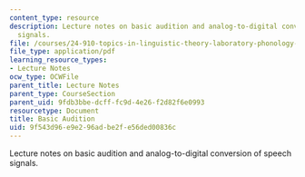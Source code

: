```yaml
---
content_type: resource
description: Lecture notes on basic audition and analog-to-digital conversion of speech
  signals.
file: /courses/24-910-topics-in-linguistic-theory-laboratory-phonology-spring-2007/9f543d96e9e296adbe2fe56ded00836c_lec2_audition.pdf
file_type: application/pdf
learning_resource_types:
- Lecture Notes
ocw_type: OCWFile
parent_title: Lecture Notes
parent_type: CourseSection
parent_uid: 9fdb3bbe-dcff-fc9d-4e26-f2d82f6e0993
resourcetype: Document
title: Basic Audition
uid: 9f543d96-e9e2-96ad-be2f-e56ded00836c
---
```

Lecture notes on basic audition and analog-to-digital conversion of speech signals.

